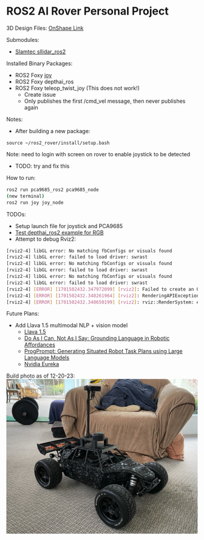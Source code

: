# ROS2 AI Rover Personal Project

3D Design Files: [OnShape Link](https://cad.onshape.com/documents/681d339b3385a03b7c82fd40/w/77c29d5f0b7b6c4892b4e7f8/e/d86bbe048173de173ee3c9b3?renderMode=0&uiState=6573754ecfb8225d4675653b)

Submodules: 
- [Slamtec sllidar_ros2](https://github.com/Slamtec/sllidar_ros2)

Installed Binary Packages:
- ROS2 Foxy [joy](https://index.ros.org/p/joy/)
- ROS2 Foxy depthai_ros
- ROS2 Foxy teleop_twist_joy (This does not work!)
    - Create issue
    - Only publishes the first /cmd_vel message, then never publishes again

Notes:
- After building a new package:
```
source ~/ros2_rover/install/setup.bash
```

Note: need to login with screen on rover to enable joystick to be detected
- TODO: try and fix this

How to run:
```bash
ros2 run pca9685_ros2 pca9685_node
(new terminal)
ros2 run joy joy_node
```

TODOs:
- Setup launch file for joystick and PCA9685
- [Test depthai_ros2 example for RGB](https://github.com/luxonis/depthai-ros/blob/humble/depthai_examples/src/rgb_video_subscriber.cpp)
- Attempt to debug Rviz2:
```bash
[rviz2-4] libGL error: No matching fbConfigs or visuals found
[rviz2-4] libGL error: failed to load driver: swrast
[rviz2-4] libGL error: No matching fbConfigs or visuals found
[rviz2-4] libGL error: failed to load driver: swrast
[rviz2-4] libGL error: No matching fbConfigs or visuals found
[rviz2-4] libGL error: failed to load driver: swrast
[rviz2-4] [ERROR] [1701502432.347972099] [rviz2]: Failed to create an OpenGL context. BadValue (integer parameter out of range for operation)
[rviz2-4] [ERROR] [1701502432.348261964] [rviz2]: RenderingAPIException: Unable to create a suitable GLXContext in GLXContext::GLXContext at /tmp/binarydeb/ros-foxy-rviz-ogre-vendor-8.2.8/.obj-aarch64-linux-gnu/ogre-v1.12.1-prefix/src/ogre-v1.12.1/RenderSystems/GLSupport/src/GLX/OgreGLXContext.cpp (line 60)
[rviz2-4] [ERROR] [1701502432.348650199] [rviz2]: rviz::RenderSystem: error creating render window: RenderingAPIException: Unable to create a suitable GLXContext in GLXContext::GLXContext at /tmp/binarydeb/ros-foxy-rviz-ogre-vendor-8.2.8/.obj-aarch64-linux-gnu/ogre-v1.12.1-prefix/src/ogre-v1.12.1/RenderSystems/GLSupport/src/GLX/OgreGLXContext.cpp (line 60)
```

Future Plans:
- Add Llava 1.5 multimodal NLP + vision model
    - [Llava 1.5](https://arxiv.org/abs/2310.03744)
    - [Do As I Can, Not As I Say: Grounding Language in Robotic Affordances](https://arxiv.org/abs/2204.01691)
    - [ProgPrompt: Generating Situated Robot Task Plans using Large Language Models](https://arxiv.org/abs/2209.11302)
    - [Nvidia Eureka](https://arxiv.org/abs/2310.12931)

Build photo as of 12-20-23:
![Rover](/imgs/rover_122023.jpeg)